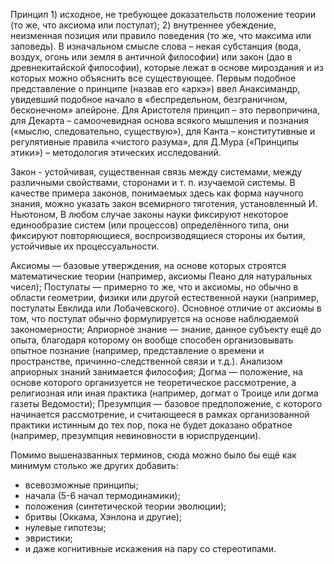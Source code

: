 Принцип  1) исходное, не требующее доказательств положение теории (то же, что аксиома или постулат); 2) внутреннее убеждение, неизменная позиция или правило поведения (то же, что максима или заповедь). В изначальном смысле слова – некая субстанция (вода, воздух, огонь или земля в античной философии) или закон (дао в древнекитайской философии), которые лежат в основе мироздания и из которых можно объяснить все существующее. Первым подобное представление о принципе (назвав его «архэ») ввел Анаксимандр, увидевший подобное начало в «беспредельном, безграничном, бесконечном» апейроне. Для Аристотеля принцип – это первопричина, для Декарта – самоочевидная основа всякого мышления и познания («мыслю, следовательно, существую»), для Канта – конститутивные и регулятивные правила «чистого разума», для Д.Мура («Принципы этики») – методология этических исследований.

Закон - устойчивая, существенная связь между системами, между различными свойствами, сторонами и т. п. изучаемой системы. В качестве примера законов, понимаемых здесь как форма научного знания, можно указать закон всемирного тяготения, установленный И. Ньютоном, В любом случае законы науки фиксируют некоторое единообразие систем (или процессов) определённого типа, они фиксируют повторяющиеся, воспроизводящиеся стороны их бытия, устойчивые их процессуальности. 

Аксиомы — базовые утверждения, на основе которых строятся математические теории (например, аксиомы Пеано для натуральных чисел);
Постулаты — примерно то же, что и аксиомы, но обычно в области геометрии, физики или другой естественной науки (например, постулаты Евклида или Лобачевского). Основное отличие от аксиомы в том, что постулат обычно формулируется на основе наблюдаемой закономерности;
Априорное знание — знание, данное субъекту ещё до опыта, благодаря которому он вообще способен организовывать опытное познание (например, представление о времени и пространстве, причинно-следственной связи и т.д.). Анализом априорных знаний занимается философия;
Догма — положение, на основе которого организуется не теоретическое рассмотрение, а религиозная или иная практика (например, догмат о Троице или догма газеты Ведомости);
Презумпция — базовое предположение, с которого начинается рассмотрение, и считающееся в рамках организованной практики истинным до тех пор, пока не будет доказано обратное (например, презумпция невиновности в юриспруденции).

Помимо вышеназванных терминов, сюда можно было бы ещё как минимум столько же других добавить:
- всевозможные принципы;
- начала (5-6 начал термодинамики);
- положения (синтетической теории эволюции);
- бритвы (Оккама, Хэнлона и другие);
- нулевые гипотезы;
- эвристики;
- и даже когнитивные искажения на пару со стереотипами.